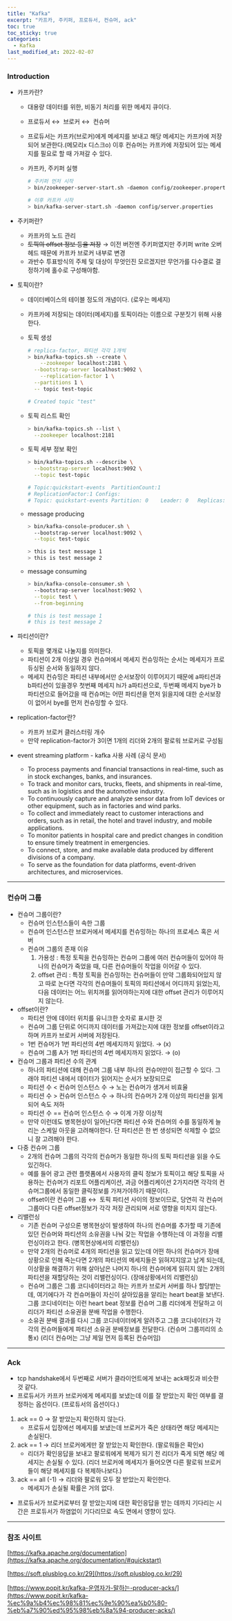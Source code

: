 ```yaml
---
title: "Kafka"
excerpt: "카프카, 주키퍼, 프로듀서, 컨슈머, ack"
toc: true
toc_sticky: true
categories:
  - Kafka
last_modified_at: 2022-02-07
---
```


### Introduction

- 카프카란?

  - 대용량 데이터를 위한, 비동기 처리를 위한 메세지 큐이다.
  - 프로듀서 ↔  브로커 ↔  컨슈머
  - 프로듀서는 카프카(브로커)에게 메세지를 보내고 해당 메세지는 카프카에 저장되어 보관한다.(메모리x 디스크o) 이후 컨슈머는 카프카에 저장되어 있는 메세지를 필요로 할 때 가져갈 수 있다.
  - 카프카, 주키퍼 실행

    ```bash
    # 주키퍼 먼저 시작
    > bin/zookeeper-server-start.sh -daemon config/zookeeper.properties

    # 이후 카프카 시작
    > bin/kafka-server-start.sh -daemon config/server.properties
    ```

- 주키퍼란?
  - 카프카의 노드 관리
  - ~~토픽의 offset 정보 등을 저장~~ → 이전 버전엔 주키퍼였지만 주키퍼 write 오버헤드 때문에 카프카 브로커 내부로 변경
  - 과반수 투표방식의 주체 및 대상이 무엇인진 모르겠지만 무언가를 다수결로 결정하기에 홀수로 구성해야함.
- 토픽이란?

  - 데이터베이스의 테이블 정도의 개념이다. (로우는 메세지)
  - 카프카에 저장되는 데이터(메세지)를 토픽이라는 이름으로 구분짓기 위해 사용한다.
  - 토픽 생성

    ```bash
    # replica-factor, 파티션 각각 1개씩
    > bin/kafka-topics.sh --create \
    	--zookeeper localhost:2181 \
      --bootstrap-server localhost:9092 \
    	--replication-factor 1 \
      --partitions 1 \
      -- topic test-topic

    # Created topic "test"
    ```

  - 토픽 리스트 확인
    ```bash
    > bin/kafka-topics.sh --list \
      --zookeeper localhost:2181
    ```
  - 토픽 세부 정보 확인

    ```bash
    > bin/kafka-topics.sh --describe \
      --bootstrap-server localhost:9092 \
      --topic test-topic

    # Topic:quickstart-events  PartitionCount:1
    # ReplicationFactor:1 Configs:
    # Topic: quickstart-events Partition: 0    Leader: 0   Replicas: 0 Isr: 0
    ```

  - message producing

    ```bash
    > bin/kafka-console-producer.sh \
      --bootstrap-server localhost:9092 \
      --topic test-topic

    > this is test message 1
    > this is test message 2
    ```

  - message consuming

    ```bash
    > bin/kafka-console-consumer.sh \
      --bootstrap-server localhost:9092 \
      --topic test \
      --from-beginning

    # this is test message 1
    # this is test message 2
    ```

- 파티션이란?
  - 토픽을 몇개로 나눌지를 의미한다.
  - 파티션이 2개 이상일 경우 컨슈머에서 메세지 컨슈밍하는 순서는 메세지가 프로듀싱된 순서와 동일하지 않다.
  - 메세지 컨슈밍은 파티션 내부에서만 순서보장이 이루어지기 때문에 a파티션과 b파티션이 있을경우 첫번째 메세지 hi가 a파티션으로, 두번째 메세지 bye가 b파티션으로 들어갔을 때 컨슈머는 어떤 파티션을 먼저 읽을지에 대한 순서보장이 없어서 bye를 먼저 컨슈밍할 수 있다.
- replication-factor란?
  - 카프카 브로커 클러스터링 개수
  - 만약 replication-factor가 3이면 1개의 리더와 2개의 팔로워 브로커로 구성됨
- event streaming platform - kafka 사용 사례 (공식 문서)
  - To process payments and financial transactions in real-time, such as in stock exchanges, banks, and insurances.
  - To track and monitor cars, trucks, fleets, and shipments in real-time, such as in logistics and the automotive industry.
  - To continuously capture and analyze sensor data from IoT devices or other equipment, such as in factories and wind parks.
  - To collect and immediately react to customer interactions and orders, such as in retail, the hotel and travel industry, and mobile applications.
  - To monitor patients in hospital care and predict changes in condition to ensure timely treatment in emergencies.
  - To connect, store, and make available data produced by different divisions of a company.
  - To serve as the foundation for data platforms, event-driven architectures, and microservices.

---

### 컨슈머 그룹

- 컨슈머 그룹이란?
  - 컨슈머 인스턴스들이 속한 그룹
  - 컨슈머 인스턴스란 브로커에서 메세지를 컨슈밍하는 하나의 프로세스 혹은 서버
  - 컨슈머 그룹의 존재 이유
    1. 가용성 : 특정 토픽을 컨슈밍하는 컨슈머 그룹에 여러 컨슈머들이 있어야 하나의 컨슈머가 죽었을 때, 다른 컨슈머들이 작업을 이어갈 수 있다.
    2. offset 관리 : 특정 토픽을 컨슈밍하는 컨슈머들이 만약 그룹화되어있지 않고 따로 논다면 각각의 컨슈머들이 토픽의 파티션에서 어디까지 읽었는지, 다음 데이터는 어느 위치꺼를 읽어야하는지에 대한 offset 관리가 이루어지지 않는다.
- offset이란?
  - 파티션 안에 데이터 위치를 유니크한 숫자로 표시한 것
  - 컨슈머 그룹 단위로 어디까지 데이터를 가져갔는지에 대한 정보를 offset이라고 하며 카프카 브로커 서버에 저장된다.
  - 1번 컨슈머가 1번 파티션의 4번 메세지까지 읽었다. → (x)
  - 컨슈머 그룹 A가 1번 파티션의 4번 메세지까지 읽었다. → (o)
- 컨슈머 그룹과 파티션 수의 관계
  - 하나의 파티션에 대해 컨슈머 그룹 내부 하나의 컨슈머만이 접근할 수 있다. 그래야 파티션 내에서 데이터가 읽어지는 순서가 보장되므로
  - 파티션 수 < 컨슈머 인스턴스 수 → 노는 컨슈머가 생겨서 비효율
  - 파티션 수 > 컨슈머 인스턴스 수 → 하나의 컨슈머가 2개 이상의 파티션을 읽게 되어 속도 저하
  - 파티션 수 == 컨슈머 인스턴스 수 → 이게 가장 이상적
  - 만약 이런데도 병목현상이 일어난다면 파티션 수와 컨슈머의 수를 동일하게 늘리는 스케일 아웃을 고려해야한다. 단 파티션은 한 번 생성되면 삭제할 수 없으니 잘 고려해야 한다.
- 다중 컨슈머 그룹
  - 2개의 컨슈머 그룹의 각각의 컨슈머가 동일한 하나의 토픽 파티션을 읽을 수도 있긴하다.
  - 예를 들어 광고 관련 플랫폼에서 사용자의 클릭 정보가 토픽이고 해당 토픽을 사용하는 컨슈머가 리포트 어플리케이션, 과금 어플리케이션 2가지라면 각각의 컨슈머그룹에서 동일한 클릭정보를 가져가야하기 때문이다.
  - offset이란 컨슈머 그룹 ↔  토픽 파티션 사이의 정보이므로, 당연히 각 컨슈머 그룹마다 다른 offset정보가 각각 저장 관리되며 서로 영향을 미치지 않는다.
- 리밸런싱
  - 기존 컨슈머 구성으론 병목현상이 발생하여 하나의 컨슈머를 추가할 때 기존에 있던 컨슈머와 파티션의 소유권을 나눠 갖는 작업을 수행하는데 이 과정을 리밸런싱이라고 한다. (병목현상에서의 리밸런싱)
  - 만약 2개의 컨슈머로 4개의 파티션을 읽고 있는데 어떤 하나의 컨슈머가 장애 상황으로 인해 죽는다면 2개의 파티션의 메세지들은 읽혀지지않고 남게 되는데, 이상황을 해결하기 위해 살아남은 나머지 하나의 컨슈머에게 읽히지 않는 2개의 파티션을 재할당하는 것이 리밸런싱이다. (장애상황에서의 리밸런싱)
  - 컨슈머 그룹은 그룹 코디네이터라고 하는 카프카 브로커 서버를 하나 할당받는데, 여기에다가 각 컨슈머들이 자신이 살아있음을 알리는 heart beat을 보낸다. 그룹 코디네이터는 이런 heart beat 정보를 컨슈머 그룹 리더에게 전달하고 이 리더가 파티션 소유권을 분배 작업을 수행한다.
  - 소유권 분배 결과를 다시 그룹 코디네이터에게 알려주고 그룹 코디네이터가 각각의 컨슈머들에게 파티션 소유권 분배정보를 전달한다. (컨슈머 그룹끼리의 소통x) (리더 컨슈머는 그냥 제일 먼저 등록된 컨슈머임)

---

### Ack

- tcp handshake에서 두번째로 서버가 클라이언트에게 보내는 ack패킷과 비슷한 것 같다.
- 프로듀서가 카프카 브로커에게 메세지를 보냈는데 이를 잘 받았는지 확인 여부를 결정하는 옵션이다. (프로듀서의 옵션이다.)

1. ack == 0 → 잘 받았는지 확인하지 않는다.
   - 프로듀서 입장에선 메세지를 보냈는데 브로커가 죽은 상태라면 해당 메세지는 손실된다.
2. ack == 1 → 리더 브로커에게만 잘 받았는지 확인한다. (팔로워들은 확인x)
   - 리더가 확인응답을 보내고 팔로워에게 복제가 되기 전 리더가 죽게 되면 해당 메세지는 손실될 수 있다. (리더 브로커에 메세지가 들어오면 다른 팔로워 브로커들이 해당 메세지를 다 복제하나보다.)
3. ack == all (-1) → 리더와 팔로워 모두 잘 받았는지 확인한다.
   - 메세지가 손실될 확률은 거의 없다.

- 프로듀서가 브로커로부터 잘 받았는지에 대한 확인응답을 받는 데까지 기다리는 시간은 프로듀서가 하염없이 기다리므로 속도 면에서 영향이 있다.

---

### 참조 사이트

[https://kafka.apache.org/documentation](https://kafka.apache.org/documentation/#quickstart)

[https://soft.plusblog.co.kr/29](https://soft.plusblog.co.kr/29)

[https://www.popit.kr/kafka-운영자가-말하는-producer-acks/](https://www.popit.kr/kafka-%ec%9a%b4%ec%98%81%ec%9e%90%ea%b0%80-%eb%a7%90%ed%95%98%eb%8a%94-producer-acks/)
